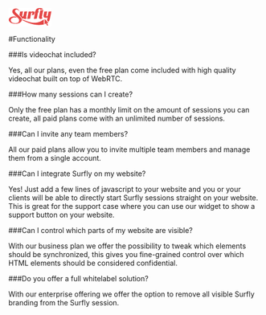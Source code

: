 ![logo](../images/logosmall.png)

#Functionality

###Is videochat included?

Yes, all our plans, even the free plan come included with high quality videochat built on top of WebRTC.

###How many sessions can I create?

Only the free plan has a monthly limit on the amount of sessions you can create, all paid plans come with an unlimited number of sessions.

###Can I invite any team members?

All our paid plans allow you to invite multiple team members and manage them from a single account.

###Can I integrate Surfly on my website?

Yes! Just add a few lines of javascript to your website and you or your clients will be able to directly start Surfly sessions straight on your website. This is great for the support case where you can use our widget to show a support button on your website.

###Can I control which parts of my website are visible?

With our business plan we offer the possibility to tweak which elements should be synchronized, this gives you fine-grained control over which HTML elements should be considered confidential.

###Do you offer a full whitelabel solution?

With our enterprise offering we offer the option to remove all visible Surfly branding from the Surfly session.

